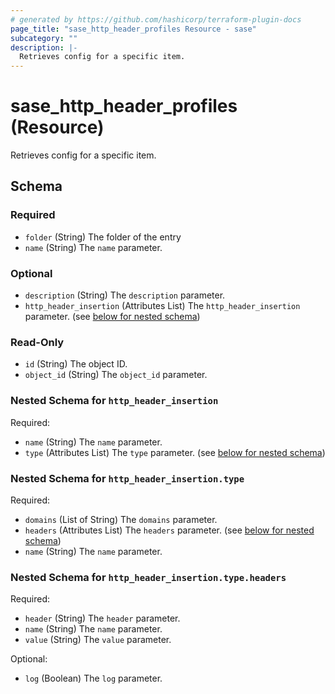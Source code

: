 ```yaml
---
# generated by https://github.com/hashicorp/terraform-plugin-docs
page_title: "sase_http_header_profiles Resource - sase"
subcategory: ""
description: |-
  Retrieves config for a specific item.
---
```


# sase_http_header_profiles (Resource)

Retrieves config for a specific item.



<!-- schema generated by tfplugindocs -->
## Schema

### Required

- `folder` (String) The folder of the entry
- `name` (String) The `name` parameter.

### Optional

- `description` (String) The `description` parameter.
- `http_header_insertion` (Attributes List) The `http_header_insertion` parameter. (see [below for nested schema](#nestedatt--http_header_insertion))

### Read-Only

- `id` (String) The object ID.
- `object_id` (String) The `object_id` parameter.

<a id="nestedatt--http_header_insertion"></a>
### Nested Schema for `http_header_insertion`

Required:

- `name` (String) The `name` parameter.
- `type` (Attributes List) The `type` parameter. (see [below for nested schema](#nestedatt--http_header_insertion--type))

<a id="nestedatt--http_header_insertion--type"></a>
### Nested Schema for `http_header_insertion.type`

Required:

- `domains` (List of String) The `domains` parameter.
- `headers` (Attributes List) The `headers` parameter. (see [below for nested schema](#nestedatt--http_header_insertion--type--headers))
- `name` (String) The `name` parameter.

<a id="nestedatt--http_header_insertion--type--headers"></a>
### Nested Schema for `http_header_insertion.type.headers`

Required:

- `header` (String) The `header` parameter.
- `name` (String) The `name` parameter.
- `value` (String) The `value` parameter.

Optional:

- `log` (Boolean) The `log` parameter.


